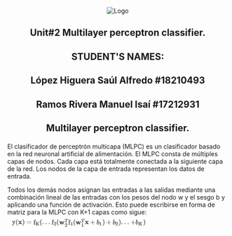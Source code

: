 <p align="center">
    <img alt="Logo" src="https://www.tijuana.tecnm.mx/wp-content/uploads/2021/08/liston-de-logos-oficiales-educacion-tecnm-FEB-2021.jpg" width=850 height=250>
</p>
<H2><p align="center">Unit#2 Multilayer perceptron classifier.</p></H2>
<H2><p align="Center">STUDENT'S NAMES: </p></H2>

<H2><p align="Center">López Higuera Saúl Alfredo #18210493</p></H2>

<H2><p align="Center">Ramos Rivera Manuel Isaí #17212931</p></H2>

<H2><p align="center">Multilayer perceptron classifier.</p></H2>
El clasificador de perceptrón multicapa (MLPC) es un clasificador basado en la red neuronal artificial de alimentación. El MLPC consta de múltiples capas de nodos. Cada capa está totalmente conectada a la siguiente capa de la red. Los nodos de la capa de entrada representan los datos de entrada.

 Todos los demás nodos asignan las entradas a las salidas mediante una combinación lineal de las entradas con los pesos del nodo w y el sesgo b y aplicando una función de activación. Esto puede escribirse en forma de matriz para la MLPC con K+1 capas como sigue:
 ![logo](/images/1.png)  
 




